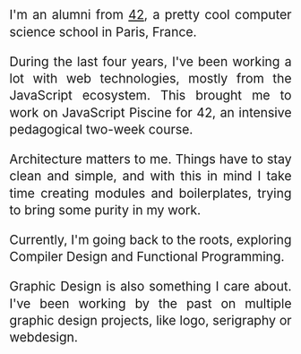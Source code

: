 I'm an alumni from [42](http://www.42.fr/), a pretty cool computer science school in Paris, France.

During the last four years, I've been working a lot with web technologies, mostly from the JavaScript ecosystem. This brought me to work on JavaScript Piscine for 42, an intensive pedagogical two-week course.

Architecture matters to me. Things have to stay clean and simple, and with this in mind I take time creating modules and boilerplates, trying to bring some purity in my work.

Currently, I'm going back to the roots, exploring Compiler Design and Functional Programming.

Graphic Design is also something I care about. I've been working by the past on multiple graphic design projects, like logo, serigraphy or webdesign.

<style>
	p {
		text-align: justify;
		font-size: 1.4rem;
		line-height: 1.9rem;
	}
</style>
